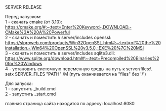 SERVER RELEASE


Перед запуском:\
  1 - скачать cmake (от 3.10): https://cmake.org/#:~:text=Enter%20Keyword-,DOWNLOAD,-CMake%3A%20A%20Powerful \
  2 - скачать и поместить в server/includes openssl: https://slproweb.com/products/Win32OpenSSL.html#:~:text=of%20the%20installation.-,Win64%20OpenSSL%20v3.5.0,-EXE%20%7C%20MSI \
  3 - скачать и поместить в server/includes sqlite3.dll: https://www.sqlite.org/download.html#:~:text=Precompiled%20Binaries%20for%20Windows \
  4 - установить системную переменную среды на путь к server/files:\ 
      setx SERVER_FILES "PATH" /M (путь оканчивается на "files" без '/')

Для запуска:\
  1 - запустить _build.cmd\
  2 - запустить _start.cmd

главная страница сайта находится по адресу: localhost:8080


